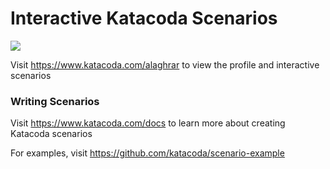 # Interactive Katacoda Scenarios

[![](http://shields.katacoda.com/katacoda/alaghrar/count.svg)](https://www.katacoda.com/alaghrar "Get your profile on Katacoda.com")

Visit https://www.katacoda.com/alaghrar to view the profile and interactive scenarios

### Writing Scenarios
Visit https://www.katacoda.com/docs to learn more about creating Katacoda scenarios

For examples, visit https://github.com/katacoda/scenario-example
